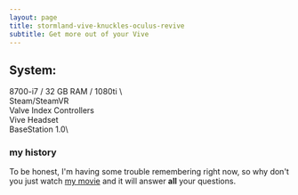 ```yaml
---
layout: page
title: stormland-vive-knuckles-oculus-revive
subtitle: Get more out of your Vive
---
```


## System:
8700-i7 / 32 GB RAM / 1080ti \  
Steam/SteamVR\
Valve Index Controllers\
Vive Headset\
BaseStation 1.0\

### my history

To be honest, I'm having some trouble remembering right now, so why don't you just watch [my movie](https://en.wikipedia.org/wiki/The_Princess_Bride_%28film%29) and it will answer **all** your questions.
